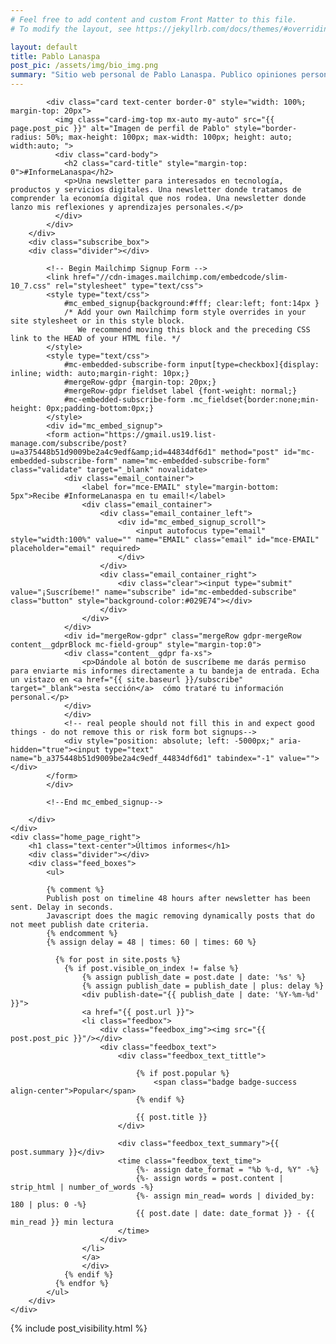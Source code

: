 ```yaml
---
# Feel free to add content and custom Front Matter to this file.
# To modify the layout, see https://jekyllrb.com/docs/themes/#overriding-theme-defaults

layout: default
title: Pablo Lanaspa
post_pic: /assets/img/bio_img.png
summary: "Sitio web personal de Pablo Lanaspa. Publico opiniones personales acerca de la economía digital."
---
```

<div class="home_page">
    <div class="home_page_left">
        <div class="home_page_left_biobox">

            <div class="card text-center border-0" style="width: 100%; margin-top: 20px">
              <img class="card-img-top mx-auto my-auto" src="{{ page.post_pic }}" alt="Imagen de perfil de Pablo" style="border-radius: 50%; max-height: 100px; max-width: 100px; height: auto; width:auto; ">
              <div class="card-body">
                <h2 class="card-title" style="margin-top: 0">#InformeLanaspa</h2>
                <p>Una newsletter para interesados en tecnología, productos y servicios digitales. Una newsletter donde tratamos de comprender la economía digital que nos rodea. Una newsletter donde lanzo mis reflexiones y aprendizajes personales.</p>
              </div>
            </div>
        </div> 
        <div class="subscribe_box">
        <div class="divider"></div>

            <!-- Begin Mailchimp Signup Form -->
            <link href="//cdn-images.mailchimp.com/embedcode/slim-10_7.css" rel="stylesheet" type="text/css">
            <style type="text/css">
                #mc_embed_signup{background:#fff; clear:left; font:14px }
                /* Add your own Mailchimp form style overrides in your site stylesheet or in this style block.
                   We recommend moving this block and the preceding CSS link to the HEAD of your HTML file. */
            </style>
            <style type="text/css">
                #mc-embedded-subscribe-form input[type=checkbox]{display: inline; width: auto;margin-right: 10px;}
                #mergeRow-gdpr {margin-top: 20px;}
                #mergeRow-gdpr fieldset label {font-weight: normal;}
                #mc-embedded-subscribe-form .mc_fieldset{border:none;min-height: 0px;padding-bottom:0px;}
            </style>
            <div id="mc_embed_signup">
            <form action="https://gmail.us19.list-manage.com/subscribe/post?u=a375448b51d9009be2a4c9edf&amp;id=44834df6d1" method="post" id="mc-embedded-subscribe-form" name="mc-embedded-subscribe-form" class="validate" target="_blank" novalidate>
                <div class="email_container">
                    <label for="mce-EMAIL" style="margin-bottom: 5px">Recibe #InformeLanaspa en tu email!</label>
                    <div class="email_container">
                        <div class="email_container_left">
                            <div id="mc_embed_signup_scroll">
                                <input autofocus type="email" style="width:100%" value="" name="EMAIL" class="email" id="mce-EMAIL" placeholder="email" required>
                            </div>
                        </div>
                        <div class="email_container_right">
                            <div class="clear"><input type="submit" value="¡Suscríbeme!" name="subscribe" id="mc-embedded-subscribe" class="button" style="background-color:#029E74"></div>
                        </div>
                    </div>
                </div>
                <div id="mergeRow-gdpr" class="mergeRow gdpr-mergeRow content__gdprBlock mc-field-group" style="margin-top:0">
                <div class="content__gdpr fa-xs">
                    <p>Dándole al botón de suscríbeme me darás permiso para enviarte mis informes directamente a tu bandeja de entrada. Echa un vistazo en <a href="{{ site.baseurl }}/subscribe" target="_blank">esta sección</a>  cómo trataré tu información personal.</p> 
                </div>
                </div>
                <!-- real people should not fill this in and expect good things - do not remove this or risk form bot signups-->
                <div style="position: absolute; left: -5000px;" aria-hidden="true"><input type="text" name="b_a375448b51d9009be2a4c9edf_44834df6d1" tabindex="-1" value=""></div>
            </form>
            </div>

            <!--End mc_embed_signup-->

        </div>
    </div>
    <div class="home_page_right">
        <h1 class="text-center">Últimos informes</h1>
        <div class="divider"></div>
        <div class="feed_boxes">
            <ul>
            
            {% comment %}
            Publish post on timeline 48 hours after newsletter has been sent. Delay in seconds.
            Javascript does the magic removing dynamically posts that do not meet publish date criteria.
            {% endcomment %}
            {% assign delay = 48 | times: 60 | times: 60 %}

              {% for post in site.posts %}
                {% if post.visible_on_index != false %}
                    {% assign publish_date = post.date | date: '%s' %}
                    {% assign publish_date = publish_date | plus: delay %}
                    <div publish-date="{{ publish_date | date: '%Y-%m-%d' }}">
                    <a href="{{ post.url }}">
                    <li class="feedbox">
                        <div class="feedbox_img"><img src="{{ post.post_pic }}"/></div>
                        <div class="feedbox_text">
                            <div class="feedbox_text_tittle">
                                
                                {% if post.popular %}
                                    <span class="badge badge-success align-center">Popular</span>
                                {% endif %}
                                
                                {{ post.title }}
                            </div>

                            <div class="feedbox_text_summary">{{ post.summary }}</div>
                            <time class="feedbox_text_time">
                                {%- assign date_format = "%b %-d, %Y" -%}
                                {%- assign words = post.content | strip_html | number_of_words -%}
                                {%- assign min_read= words | divided_by: 180 | plus: 0 -%}
                                {{ post.date | date: date_format }} - {{ min_read }} min lectura
                            </time>
                        </div>
                    </li>
                    </a>
                    </div>
                {% endif %}
              {% endfor %}
            </ul>
        </div>
    </div>
</div>

{% include post_visibility.html %}
